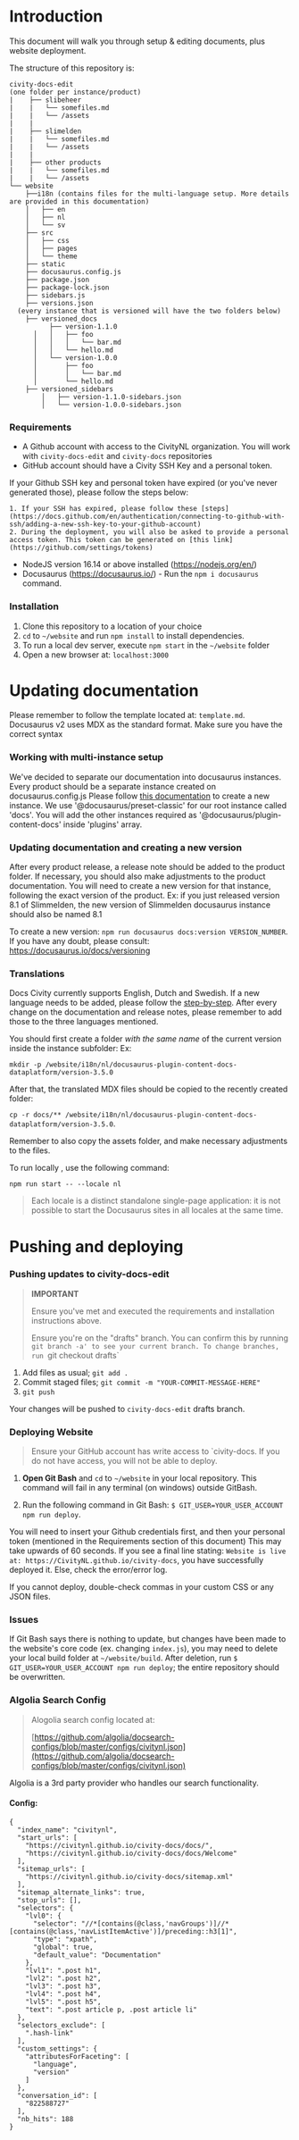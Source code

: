 # Introduction
This document will walk you through setup & editing documents, plus website deployment.

The structure of this repository is:

```
civity-docs-edit 
(one folder per instance/product)
|    ├── slibeheer
|    |   └── somefiles.md
|    |   └── /assets
|    |
|    ├── slimelden
|    |   └── somefiles.md
|    |   └── /assets
|    |
|    ├── other products
|    |   └── somefiles.md
|    |   └── /assets
└── website
    ├──i18n (contains files for the multi-language setup. More details are provided in this documentation)
    │   ├── en
    │   ├── nl
    │   └── sv
    ├── src
    │   ├── css
    │   ├── pages
    │   └── theme
    ├── static
    ├── docusaurus.config.js
    ├── package.json
    ├── package-lock.json
    ├── sidebars.js
    ├── versions.json   
  (every instance that is versioned will have the two folders below)
    ├── versioned_docs
          ├── version-1.1.0
      │   │   ├── foo
      │   │   │   └── bar.md
      │   │   └── hello.md
      │   └── version-1.0.0
      │       ├── foo
      │       │   └── bar.md
      │       └── hello.md
    ├── versioned_sidebars
        │   ├── version-1.1.0-sidebars.json
        │   └── version-1.0.0-sidebars.json 

```

### Requirements
* A Github account with access to the CivityNL organization. You will work with `civity-docs-edit` and `civity-docs` repositories
* GitHub account should have a Civity SSH Key and a personal token.
     
If your Github SSH key and personal token have expired (or you've never generated those), please follow the steps below:

    1. If your SSH has expired, please follow these [steps](https://docs.github.com/en/authentication/connecting-to-github-with-ssh/adding-a-new-ssh-key-to-your-github-account)
    2. During the deployment, you will also be asked to provide a personal access token. This token can be generated on [this link](https://github.com/settings/tokens)

* NodeJS version 16.14 or above installed (https://nodejs.org/en/)
* Docusaurus (https://docusaurus.io/) - Run the `npm i docusaurus` command.


### Installation
1. Clone this repository to a location of your choice
2. `cd` to `~/website` and run `npm install` to install dependencies.
3. To run a local dev server, execute `npm start` in the  `~/website` folder
4. Open a new browser at: `localhost:3000`


# Updating documentation
 
Please remember to follow the template located at: `template.md`. Docusaurus v2 uses MDX as the standard format. Make sure you have the correct syntax


 ### Working with multi-instance setup

We've decided to separate our documentation into docusaurus instances. Every product should be a separate instance created on docusaurus.config.js Please follow [this documentation](https://docusaurus.io/docs/docs-multi-instance) to create a new instance. We use '@docusaurus/preset-classic' for our root instance called 'docs'. You will add the other instances required as '@docusaurus/plugin-content-docs' inside 'plugins' array.


 ### Updating documentation and creating a new version

After every product release, a release note should be added to the product folder. If necessary, you should also make adjustments to the product documentation.
You will need to create a new version for that instance, following the exact version of the product. Ex: if you just released version 8.1 of Slimmelden, the new version of Slimmelden docusaurus instance should also be named 8.1

 To create a new version: `npm run docusaurus docs:version VERSION_NUMBER`. If you have any doubt, please consult: https://docusaurus.io/docs/versioning


### Translations

Docs Civity currently supports English, Dutch and Swedish. If a new language needs to be added, please follow the [step-by-step](https://docusaurus.io/docs/i18n/tutorial). After every change on the documentation and release notes, please remember to add those to the three languages mentioned.


You should first create a folder *with the same name* of the current version inside the instance subfolder: Ex:

`mkdir -p /website/i18n/nl/docusaurus-plugin-content-docs-dataplatform/version-3.5.0`

After that, the translated MDX files should be copied to the recently created folder:

`cp -r docs/** /website/i18n/nl/docusaurus-plugin-content-docs-dataplatform/version-3.5.0`. 


Remember to also copy the assets folder, and make necessary adjustments to the files.

To run locally , use the following command:

`npm run start -- --locale nl`

>Each locale is a distinct standalone single-page application: it is not possible to start the Docusaurus sites in all locales at the same time.


# Pushing and deploying

### Pushing updates to civity-docs-edit
> **IMPORTANT** 
>
> Ensure you've met and executed the requirements and installation instructions above.
>
> Ensure you're on the "drafts" branch. You can confirm this by running `git branch -a' to see your current branch. To change branches, run `git checkout drafts`

1. Add files as usual; `git add .`
2. Commit staged files; `git commit -m "YOUR-COMMIT-MESSAGE-HERE"`
3. `git push`

Your changes will be pushed to `civity-docs-edit` drafts branch.

<!-- ### Updating the head of civity-docs-edit:
> **IMPORTANT**
>
> This will change the current head of submodule `civity-docs-edit` in the master repository!!
>
> The following steps will set the `civity-docs-edit` submodule to *always* be tracked - in most cases, this is not necessary.

1. Follow the installation steps 1; 2; and 3, followed by pushing any updates to the submodule repository ("Pushing Updates to civity-docs-edit" - steps 1, 2, and 3)
2. `cd` to `~/` and execute `git status`. You should see `modified: civity-docs-edit (new commits)` in red. 
3. Execute `git add civity-docs-edit`, followed by `git status`. You should now see `modified: civity-docs-edit` in green.
4. Execute `git commit -m "YOUR-COMMIT-MESSAGE-HERE"`
5. Execute `git push` -->


### Deploying Website
> Ensure your GitHub account has write access to `civity-docs. If you do not have access, you will not be able to deploy.
1. **Open Git Bash** and `cd` to `~/website` in your local repository. This command will fail in any terminal (on windows) outside GitBash.

2. Run the following command in Git Bash: `$ GIT_USER=YOUR_USER_ACCOUNT npm run deploy`. 

You will need to insert your Github credentials first, and then your personal token (mentioned in the Requirements section of this document)
This may take upwards of 60 seconds. If you see a final line stating: `Website is live at: https://CivityNL.github.io/civity-docs`, you have successfully deployed it. Else, check the error/error log. 

If you cannot deploy, double-check commas in your custom CSS or any JSON files.

### Issues
If Git Bash says there is nothing to update, but changes have been made to the website's core code (ex. changing `index.js`), you may need to delete your local build folder at `~/website/build`. After deletion, run `$ GIT_USER=YOUR_USER_ACCOUNT npm run deploy`; the entire repository should be overwritten.

### Algolia Search Config
>Alogolia search config located at:
>
> [https://github.com/algolia/docsearch-configs/blob/master/configs/civitynl.json](https://github.com/algolia/docsearch-configs/blob/master/configs/civitynl.json)

Algolia is a 3rd party provider who handles our search functionality.

#### Config:

```
{
  "index_name": "civitynl",
  "start_urls": [
    "https://civitynl.github.io/civity-docs/docs/",
    "https://civitynl.github.io/civity-docs/docs/Welcome"
  ],
  "sitemap_urls": [
    "https://civitynl.github.io/civity-docs/sitemap.xml"
  ],
  "sitemap_alternate_links": true,
  "stop_urls": [],
  "selectors": {
    "lvl0": {
      "selector": "//*[contains(@class,'navGroups')]//*[contains(@class,'navListItemActive')]/preceding::h3[1]",
      "type": "xpath",
      "global": true,
      "default_value": "Documentation"
    },
    "lvl1": ".post h1",
    "lvl2": ".post h2",
    "lvl3": ".post h3",
    "lvl4": ".post h4",
    "lvl5": ".post h5",
    "text": ".post article p, .post article li"
  },
  "selectors_exclude": [
    ".hash-link"
  ],
  "custom_settings": {
    "attributesForFaceting": [
      "language",
      "version"
    ]
  },
  "conversation_id": [
    "822588727"
  ],
  "nb_hits": 188
}
```

